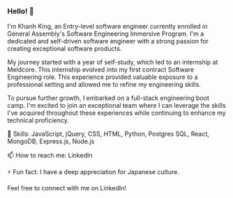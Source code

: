 
### Hello! 👋

I'm Khanh King, an Entry-level software engineer currently enrolled in General Assembly's Software Engineering Immersive Program. I'm a dedicated and self-driven software engineer with a strong passion for creating exceptional software products.

My journey started with a year of self-study, which led to an internship at Meldcore. This internship evolved into my first contract Software Engineering role. This experience provided valuable exposure to a professional setting and allowed me to refine my engineering skills.

To pursue further growth, I embarked on a full-stack engineering boot camp. I'm excited to join an exceptional team where I can leverage the skills I've acquired throughout these experiences while continuing to enhance my technical proficiency.

🌱 Skills: JavaScript, jQuery, CSS, HTML, Python, Postgres SQL, React, MongoDB, Express.js, Node.js

📫 How to reach me: LinkedIn

 ⚡ Fun fact: I have a deep appreciation for Japanese culture.

Feel free to connect with me on LinkedIn!







